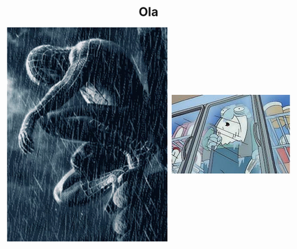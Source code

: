 <h1 align="center">Ola</h1> 
<div style="display: flex; justify-content: center; align-items: center;">
  <img src="img/spiderman.gif" alt="Spiderman" style="margin-right: 10px;">
  <img src="img/congelado.jpg" alt="Batman">
</div>